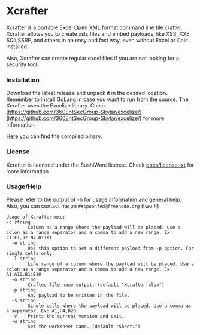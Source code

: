 # Xcrafter #
Xcrafter is a portable Excel Open XML format command line file crafter. Xcrafter allows you to create xsls files and embed payloads, like XSS, XXE, SQli,SSRF, and others in an easy and fast way, even without Excel or Calc installed. 

Also, Xcrafter can create regular excel files if you are not looking for a security tool.

### Installation ###
Download the latest release and unpack it in the desired location. Remember to install GoLang in case you want to run from the source.
The Xcrafter uses the Excelize library. Check [https://github.com/360EntSecGroup-Skylar/excelize/](https://github.com/360EntSecGroup-Skylar/excelize/) for more information.

[Here](bin/) you can find the compiled binary.  

### License ###
Xcrafter is licensed under the SushiWare license. Check [docs/license.txt](docs/license.txt) for more information.

### Usage/Help ###
Please refer to the output of -h for usage information and general help. Also, you can contact me on `##spoonfed@freenode.org` (two #)

```
Usage of Xcrafter.exe:
-c string
        Column as a range where the payload will be placed. Use a colon as a range separator and a comma to add a new range. Ex: C1:F1,J7:N7,H1:K1
  -e string
        Use this option to set a different payload from -p option. For single cells only.
  -l string
        Line range of a column where the payload will be placed. Use a colon as a range separator and a comma to add a new range. Ex. A1:A10,B1:B10
  -o string
        Crafted file name output. (default "Xcrafter.xlsx")
  -p string
        Any payload to be written in the file.
  -s string
        Single cells where the payload will be placed. Use a comma as a separator. Ex: A1,H4,D20
  -v    Prints the current version and exit.
  -w string
        Set the worksheet name. (default "Sheet1")
  ```

